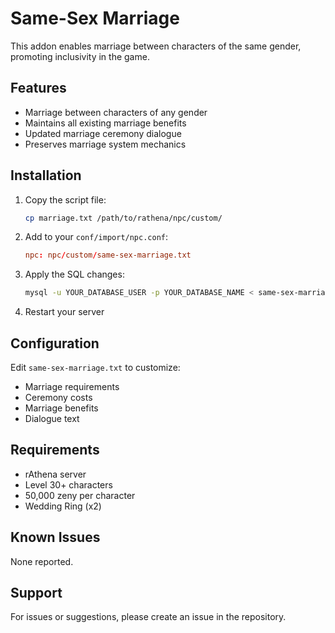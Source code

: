 # Same-Sex Marriage

This addon enables marriage between characters of the same gender, promoting inclusivity in the game.

## Features

- Marriage between characters of any gender
- Maintains all existing marriage benefits
- Updated marriage ceremony dialogue
- Preserves marriage system mechanics

## Installation

1. Copy the script file:
   ```bash
   cp marriage.txt /path/to/rathena/npc/custom/
   ```

2. Add to your `conf/import/npc.conf`:
   ```conf
   npc: npc/custom/same-sex-marriage.txt
   ```

3. Apply the SQL changes:
   ```bash
   mysql -u YOUR_DATABASE_USER -p YOUR_DATABASE_NAME < same-sex-marriage.sql
   ```

4. Restart your server

## Configuration

Edit `same-sex-marriage.txt` to customize:
- Marriage requirements
- Ceremony costs
- Marriage benefits
- Dialogue text

## Requirements

- rAthena server
- Level 30+ characters
- 50,000 zeny per character
- Wedding Ring (x2)

## Known Issues

None reported.

## Support

For issues or suggestions, please create an issue in the repository. 